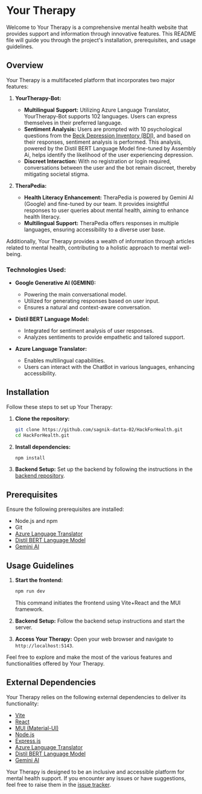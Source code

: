 # Your Therapy

Welcome to Your Therapy is a comprehensive mental health website that provides support and information through innovative features. 
This README file will guide you through the project's installation, prerequisites, and usage guidelines.

## Overview

Your Therapy is a multifaceted platform that incorporates two major features:

1. **YourTherapy-Bot:**
   - **Multilingual Support:** Utilizing Azure Language Translator, YourTherapy-Bot supports 102 languages. Users can express themselves in their preferred language.
   - **Sentiment Analysis:** Users are prompted with 10 psychological questions from  the [Beck Depression Inventory (BDI)](https://en.wikipedia.org/wiki/Beck_Depression_Inventory), and based on their responses, sentiment analysis is performed. This analysis, powered by the Distil BERT Language Model fine-tuned by Assembly Ai, helps identify the likelihood of the user experiencing depression.
   - **Discreet Interaction:** With no registration or login required, conversations between the user and the bot remain discreet, thereby mitigating societal stigma.

2. **TheraPedia:**
   - **Health Literacy Enhancement:** TheraPedia is powered by Gemini AI (Google) and fine-tuned by our team. It provides insightful responses to user queries about mental health, aiming to enhance health literacy.
   - **Multilingual Support:** TheraPedia offers responses in multiple languages, ensuring accessibility to a diverse user base.

Additionally, Your Therapy provides a wealth of information through articles related to mental health, contributing to a holistic approach to mental well-being.

### Technologies Used:

- **Google Generative AI (GEMINI):**
  - Powering the main conversational model.
  - Utilized for generating responses based on user input.
  - Ensures a natural and context-aware conversation.

- **Distil BERT Language Model:**
  - Integrated for sentiment analysis of user responses.
  - Analyzes sentiments to provide empathetic and tailored support.

- **Azure Language Translator:**
  - Enables multilingual capabilities.
  - Users can interact with the ChatBot in various languages, enhancing accessibility.
## Installation

Follow these steps to set up Your Therapy:

1. **Clone the repository:**
   ```bash
   git clone https://github.com/sagnik-datta-02/HackForHealth.git
   cd HackForHealth.git
   ```

2. **Install dependencies:**
   ```bash
   npm install
   ```

3. **Backend Setup:**
   Set up the backend by following the instructions in the [backend repository](https://github.com/Swapnendu003/hack-for-health-server-side).

## Prerequisites

Ensure the following prerequisites are installed:

- Node.js and npm
- Git
- [Azure Language Translator](https://azure.microsoft.com/en-us/services/cognitive-services/translator/)
- [Distil BERT Language Model](https://huggingface.co/assemblyai/distilbert-base-uncased-sst2)
- [Gemini AI](https://cloud.google.com/natural-language)

## Usage Guidelines

1. **Start the frontend:**
   ```bash
   npm run dev
   ```
   This command initiates the frontend using Vite+React and the MUI framework.

2. **Backend Setup:**
   Follow the backend setup instructions and start the server.

3. **Access Your Therapy:**
   Open your web browser and navigate to `http://localhost:5143`.

Feel free to explore and make the most of the various features and functionalities offered by Your Therapy.

## External Dependencies

Your Therapy relies on the following external dependencies to deliver its functionality:

- [Vite](https://vitejs.dev/)
- [React](https://reactjs.org/)
- [MUI (Material-UI)](https://mui.com/)
- [Node.js](https://nodejs.org/)
- [Express.js](https://expressjs.com/)
- [Azure Language Translator](https://azure.microsoft.com/en-us/services/cognitive-services/translator/)
- [Distil BERT Language Model](https://huggingface.co/assemblyai/distilbert-base-uncased-sst2)
- [Gemini AI](https://cloud.google.com/natural-language)

Your Therapy is designed to be an inclusive and accessible platform for mental health support. If you encounter any issues or have suggestions, feel free to raise them in the [issue tracker](https://github.com/sagnik-datta-02/HackForHealth/issues).
